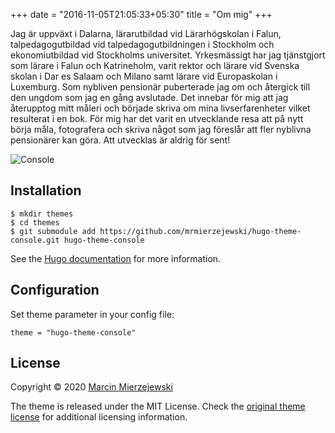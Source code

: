 +++
date = "2016-11-05T21:05:33+05:30"
title = "Om mig"
+++

Jag är uppväxt i Dalarna, lärarutbildad vid Lärarhögskolan i Falun, talpedagogutbildad vid talpedagogutbildningen i Stockholm och ekonomiutbildad vid Stockholms universitet. Yrkesmässigt har jag tjänstgjort som lärare i Falun och Katrineholm, varit rektor och lärare vid Svenska skolan i Dar es Salaam och Milano samt lärare vid Europaskolan i Luxemburg. Som nybliven pensionär puberterade jag om och återgick till den ungdom som jag en gång avslutade. Det innebar för mig att jag återupptog mitt måleri och började skriva om mina livserfarenheter vilket resulterat i en bok. För mig har det varit en utvecklande resa att på nytt börja måla, fotografera och skriva något som jag föreslår att fler nyblivna pensionärer kan göra. Att utvecklas är aldrig för sent! 

![Console](https://github.com/mrmierzejewski/hugo-theme-console/blob/master/images/preview.png?raw=true)

## Installation

```
$ mkdir themes
$ cd themes
$ git submodule add https://github.com/mrmierzejewski/hugo-theme-console.git hugo-theme-console
```
    
See the [Hugo documentation](https://gohugo.io/themes/installing/) for more information.

## Configuration

Set theme parameter in your config file:

```
theme = "hugo-theme-console"
```

## License

Copyright © 2020 [Marcin Mierzejewski](https://mrmierzejewski.com/)

The theme is released under the MIT License. Check the [original theme license](https://github.com/panr/hugo-theme-terminal/blob/master/LICENSE.md) for additional licensing information.
